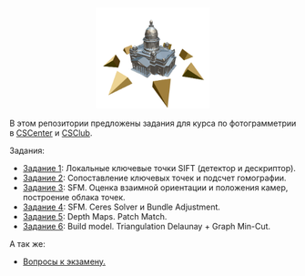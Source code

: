 <p align="center">
  <img width="200" src="/phg_logo.png" alt="Photogrammetry course logo">
</p>

В этом репозитории предложены задания для курса по фотограмметрии в [CSCenter](https://compscicenter.ru/courses/photogrammetry/) и [CSClub](https://compsciclub.ru/courses/photogrammetry/).

Задания:

 - [Задание 1](https://github.com/PhotogrammetryCourse/PhotogrammetryTasks2021/tree/task01): Локальные ключевые точки SIFT (детектор и дескриптор).
 - [Задание 2](https://github.com/PhotogrammetryCourse/PhotogrammetryTasks2021/tree/task02): Сопоставление ключевых точек и подсчет гомографии.
 - [Задание 3](https://github.com/PhotogrammetryCourse/PhotogrammetryTasks2021/tree/task03): SFM. Оценка взаимной ориентации и положения камер, построение облака точек.
 - [Задание 4](https://github.com/PhotogrammetryCourse/PhotogrammetryTasks2021/tree/task04): SFM. Ceres Solver и Bundle Adjustment.
 - [Задание 5](https://github.com/PhotogrammetryCourse/PhotogrammetryTasks2021/tree/task05): Depth Maps. Patch Match.
 - [Задание 6](https://github.com/PhotogrammetryCourse/PhotogrammetryTasks2021/tree/task06): Build model. Triangulation Delaunay + Graph Min-Cut.

А так же:

 - [Вопросы к экзамену.](https://github.com/PhotogrammetryCourse/PhotogrammetryTasks2021/blob/master/%D0%92%D0%BE%D0%BF%D1%80%D0%BE%D1%81%D0%BD%D0%B8%D0%BA_%D0%BA_%D1%8D%D0%BA%D0%B7%D0%B0%D0%BC%D0%B5%D0%BD%D1%83_%D0%BF%D0%BE_%D1%84%D0%BE%D1%82%D0%BE%D0%B3%D1%80%D0%B0%D0%BC%D0%BC%D0%B5%D1%82%D1%80%D0%B8%D0%B8_2021.pdf)

